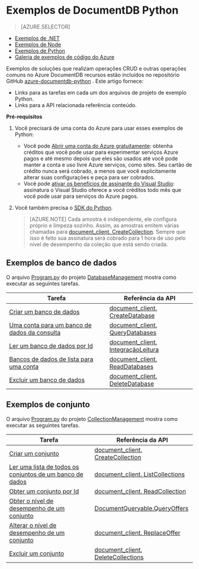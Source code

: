 <properties 
    pageTitle="Exemplos de NoSQL Python para DocumentDB | Microsoft Azure" 
    description="Encontre NoSQL Python exemplos no github para tarefas comuns no DocumentDB, incluindo operações de CRUD para documentos JSON em bancos de dados NoSQL." 
    keywords="exemplos de Python"
    services="documentdb" 
    authors="moderakh" 
    manager="jhubbard" 
    editor="monicar" 
    documentationCenter="python"/>

<tags 
    ms.service="documentdb" 
    ms.workload="data-services" 
    ms.tgt_pltfrm="na" 
    ms.devlang="na" 
    ms.topic="article" 
    ms.date="04/18/2016" 
    ms.author="moderakh"/>


# <a name="documentdb-python-examples"></a>Exemplos de DocumentDB Python

> [AZURE.SELECTOR]
- [Exemplos de .NET](documentdb-dotnet-samples.md)
- [Exemplos de Node](documentdb-nodejs-samples.md)
- [Exemplos de Python](documentdb-python-samples.md)
- [Galeria de exemplos de código do Azure](https://azure.microsoft.com/documentation/samples/?service=documentdb)

Exemplos de soluções que realizam operações CRUD e outras operações comuns no Azure DocumentDB recursos estão incluídos no repositório GitHub [azure-documentdb-python](https://github.com/Azure/azure-documentdb-python/tree/master/samples) . Este artigo fornece:

- Links para as tarefas em cada um dos arquivos de projeto de exemplo Python. 
- Links para a API relacionada referência conteúdo.

**Pré-requisitos**

1. Você precisará de uma conta do Azure para usar esses exemplos de Python:
    - Você pode [Abrir uma conta do Azure gratuitamente](https://azure.microsoft.com/pricing/free-trial/): obtenha créditos que você pode usar para experimentar serviços Azure pagos e até mesmo depois que eles são usados até você pode manter a conta e uso livre Azure serviços, como sites. Seu cartão de crédito nunca será cobrado, a menos que você explicitamente alterar suas configurações e peça para ser cobrados.
   - Você pode [ativar os benefícios de assinante do Visual Studio](https://azure.microsoft.com/pricing/member-offers/msdn-benefits-details/): assinatura o Visual Studio oferece a você créditos todo mês que você pode usar para serviços do Azure pagos.
2. Você também precisa o [SDK do Python](documentdb-sdk-python.md). 

    > [AZURE.NOTE] Cada amostra é independente, ele configura próprio e limpeza sozinho. Assim, as amostras emitem várias chamadas para [document_client. CreateCollection](http://azure.github.io/azure-documentdb-python/api/pydocumentdb.document_client.html). Sempre que isso é feito sua assinatura será cobrado para 1 hora de uso pelo nível de desempenho da coleção que está sendo criada. 

## <a name="database-examples"></a>Exemplos de banco de dados

O arquivo [Program.py](https://github.com/Azure/azure-documentdb-python/tree/master/samples/DatabaseManagement/Program.py) do projeto [DatabaseManagement](https://github.com/Azure/azure-documentdb-python/tree/master/samples/DatabaseManagement) mostra como executar as seguintes tarefas.

Tarefa | Referência da API
--- | ---
[Criar um banco de dados](https://github.com/Azure/azure-documentdb-python/blob/d78170214467e3ab71ace1a7400f5a7fa5a7b5b0/samples/DatabaseManagement/Program.py#L65-L76) | [document_client. CreateDatabase](http://azure.github.io/azure-documentdb-python/api/pydocumentdb.document_client.html)
[Uma conta para um banco de dados da consulta](https://github.com/Azure/azure-documentdb-python/blob/d78170214467e3ab71ace1a7400f5a7fa5a7b5b0/samples/DatabaseManagement/Program.py#L49-L62) | [document_client. QueryDatabases](http://azure.github.io/azure-documentdb-python/api/pydocumentdb.document_client.html)
[Ler um banco de dados por Id](https://github.com/Azure/azure-documentdb-python/blob/d78170214467e3ab71ace1a7400f5a7fa5a7b5b0/samples/DatabaseManagement/Program.py#L79-L96) | [document_client. IntegraçãoLeitura](http://azure.github.io/azure-documentdb-python/api/pydocumentdb.document_client.html)
[Bancos de dados de lista para uma conta](https://github.com/Azure/azure-documentdb-python/blob/d78170214467e3ab71ace1a7400f5a7fa5a7b5b0/samples/DatabaseManagement/Program.py#L99-L110) | [document_client. ReadDatabases](http://azure.github.io/azure-documentdb-python/api/pydocumentdb.document_client.html)
[Excluir um banco de dados](https://github.com/Azure/azure-documentdb-python/blob/d78170214467e3ab71ace1a7400f5a7fa5a7b5b0/samples/DatabaseManagement/Program.py#L113-L126) | [document_client. DeleteDatabase](http://azure.github.io/azure-documentdb-python/api/pydocumentdb.document_client.html)

## <a name="collection-examples"></a>Exemplos de conjunto 

O arquivo [Program.py](https://github.com/Azure/azure-documentdb-python/tree/master/samples/CollectionManagement/Program.py) do projeto [CollectionManagement](https://github.com/Azure/azure-documentdb-python/tree/master/samples/CollectionManagement) mostra como executar as seguintes tarefas.

Tarefa | Referência da API
--- | ---
[Criar um conjunto](https://github.com/Azure/azure-documentdb-python/blob/d78170214467e3ab71ace1a7400f5a7fa5a7b5b0/samples/CollectionManagement/Program.py#L84-L135) | [document_client. CreateCollection](http://azure.github.io/azure-documentdb-python/api/pydocumentdb.document_client.html#CreateCollection)
[Ler uma lista de todos os conjuntos de um banco de dados](https://github.com/Azure/azure-documentdb-python/blob/d78170214467e3ab71ace1a7400f5a7fa5a7b5b0/samples/CollectionManagement/Program.py#L198-L225) | [document_client. ListCollections](http://azure.github.io/azure-documentdb-python/api/pydocumentdb.document_client.html#CreateCollection)
[Obter um conjunto por Id](https://github.com/Azure/azure-documentdb-python/blob/d78170214467e3ab71ace1a7400f5a7fa5a7b5b0/samples/CollectionManagement/Program.py#L178-L195) | [document_client. ReadCollection](http://azure.github.io/azure-documentdb-python/api/pydocumentdb.document_client.html#CreateCollection)
[Obter o nível de desempenho de um conjunto](https://github.com/Azure/azure-documentdb-python/blob/d78170214467e3ab71ace1a7400f5a7fa5a7b5b0/samples/CollectionManagement/Program.py#L139-L161) | [DocumentQueryable.QueryOffers](http://azure.github.io/azure-documentdb-python/api/pydocumentdb.document_client.html#CreateCollection)
[Alterar o nível de desempenho de um conjunto](https://github.com/Azure/azure-documentdb-python/blob/d78170214467e3ab71ace1a7400f5a7fa5a7b5b0/samples/CollectionManagement/Program.py#L163-L175) | [document_client. ReplaceOffer](http://azure.github.io/azure-documentdb-python/api/pydocumentdb.document_client.html#CreateCollection)
[Excluir um conjunto](https://github.com/Azure/azure-documentdb-python/blob/d78170214467e3ab71ace1a7400f5a7fa5a7b5b0/samples/CollectionManagement/Program.py#L212-L225) | [document_client. DeleteCollections](http://azure.github.io/azure-documentdb-python/api/pydocumentdb.document_client.html#CreateCollection)
